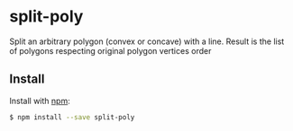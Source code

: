 # split-poly

Split an arbitrary polygon (convex or concave) with a line.
Result is the list of polygons respecting original polygon vertices order

## Install

Install with [npm](https://www.npmjs.com/):

```sh
$ npm install --save split-poly
```
